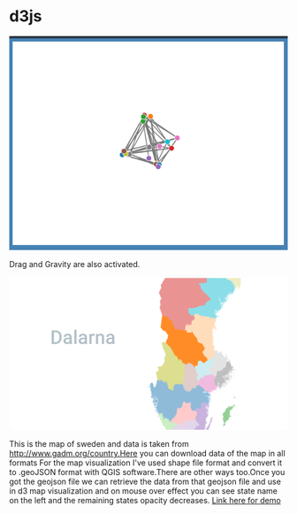 # d3js
![directed graph interactivity](https://github.com/srikar0896/d3js/blob/master/Screenshot%20(81).png?raw=true)

Drag and Gravity are also activated.

![Geomap Visualization of sweden](https://github.com/srikar0896/d3js/blob/master/Screenshot%20(83).png?raw=true)

This is the map of sweden and data is taken from http://www.gadm.org/country.Here you can download data of the map in all formats For the map visualization I've used shape file format and convert it to .geoJSON format with QGIS software.There are other ways too.Once you got the geojson file we can retrieve the data from that geojson file and use in d3 map visualization and on mouse over effect you can see state name on the left and the remaining states opacity decreases.
<a href="https://651fac908e177b40a21419db4c33cf3c652bd3fc.googledrive.com/host/0B0XBTG9h5S15cXdMMkRqNGRybGM/">Link here for demo</a>
